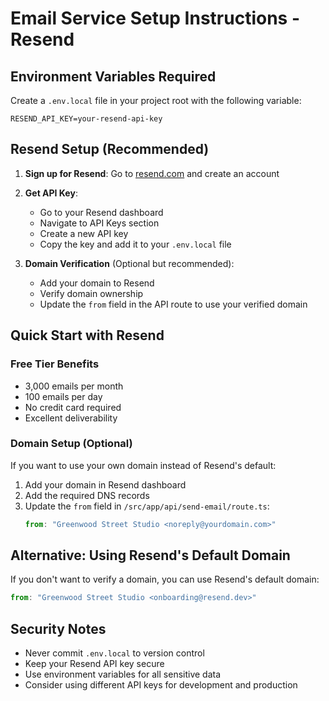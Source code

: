 # Email Service Setup Instructions - Resend

## Environment Variables Required

Create a `.env.local` file in your project root with the following variable:

```
RESEND_API_KEY=your-resend-api-key
```

## Resend Setup (Recommended)

1. **Sign up for Resend**: Go to [resend.com](https://resend.com) and create an account
2. **Get API Key**:
   - Go to your Resend dashboard
   - Navigate to API Keys section
   - Create a new API key
   - Copy the key and add it to your `.env.local` file

3. **Domain Verification** (Optional but recommended):
   - Add your domain to Resend
   - Verify domain ownership
   - Update the `from` field in the API route to use your verified domain

## Quick Start with Resend

### Free Tier Benefits
- 3,000 emails per month
- 100 emails per day
- No credit card required
- Excellent deliverability

### Domain Setup (Optional)
If you want to use your own domain instead of Resend's default:

1. Add your domain in Resend dashboard
2. Add the required DNS records
3. Update the `from` field in `/src/app/api/send-email/route.ts`:
   ```javascript
   from: "Greenwood Street Studio <noreply@yourdomain.com>"
   ```

## Alternative: Using Resend's Default Domain

If you don't want to verify a domain, you can use Resend's default domain:

```javascript
from: "Greenwood Street Studio <onboarding@resend.dev>"
```

## Security Notes

- Never commit `.env.local` to version control
- Keep your Resend API key secure
- Use environment variables for all sensitive data
- Consider using different API keys for development and production
